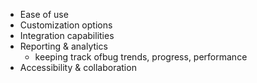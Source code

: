 - Ease of use
- Customization options
- Integration capabilities
- Reporting & analytics
	- keeping track ofbug trends, progress, performance
- Accessibility & collaboration